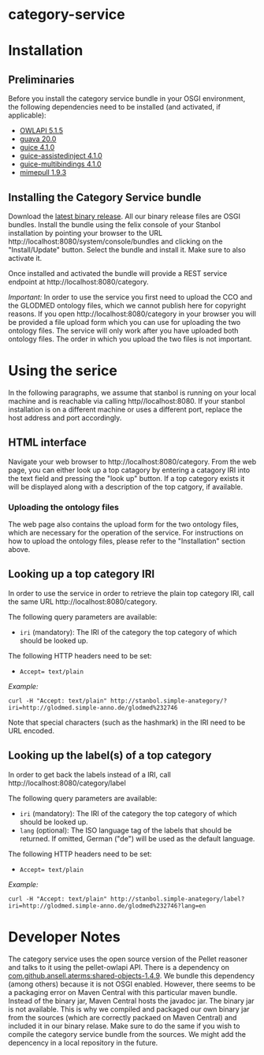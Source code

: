 # category-service

# Installation

## Preliminaries

Before you install the category service bundle in your OSGI environment, the following dependencies need to be installed (and activated, if applicable):

* [OWLAPI 5.1.5](http://central.maven.org/maven2/net/sourceforge/owlapi/owlapi-osgidistribution/5.1.5/owlapi-osgidistribution-5.1.5.jar)
* [guava 20.0](http://central.maven.org/maven2/com/google/guava/guava/20.0/guava-20.0.jar)
* [guice 4.1.0](http://central.maven.org/maven2/com/google/inject/guice/4.1.0/guice-4.1.0.jar)
* [guice-assistedinject 4.1.0](http://central.maven.org/maven2/com/google/inject/extensions/guice-assistedinject/4.1.0/guice-assistedinject-4.1.0.jar)
* [guice-multibindings 4.1.0](http://central.maven.org/maven2/com/google/inject/extensions/guice-multibindings/4.1.0/guice-multibindings-4.1.0.jar)
* [mimepull 1.9.3](http://central.maven.org/maven2/org/jvnet/mimepull/mimepull/1.9.3/mimepull-1.9.3.jar)

## Installing the Category Service bundle

Download the [latest binary release](https://github.com/SimpleAnnoResearch/category-service/releases). All our binary release files are OSGI bundles. Install the bundle using the felix console of your Stanbol installation by pointing your browser to the URL http://localhost:8080/system/console/bundles and clicking on the "Install/Update" button. Select the bundle and install it. Make sure to also activate it.

Once installed and activated the bundle will provide a REST service endpoint at http://localhost:8080/category.

*Important:* In order to use the service you first need to upload the CCO and the GLODMED ontology files, which we cannot publish here for copyright reasons. If you open http://localhost:8080/category in your browser you will be provided a file upload form which you can use for uploading the two ontology files. The service will only work after you have uploaded both ontology files. The order in which you upload the two files is not important.

# Using the serice

In the following paragraphs, we assume that stanbol is running on your local machine and is reachable via calling http//localhost:8080. If your stanbol installation is on a different machine or uses a different port, replace the host address and port accordingly.

## HTML interface

Navigate your web browser to http://localhost:8080/category. From the web page, you can either look up a top catagory by entering a catagory IRI into the text field and pressing the "look up" button. If a top category exists it will be displayed along with a description of the top catgory, if available.

### Uploading the ontology files

The web page also contains the upload form for the two ontology files, which are necessary for the operation of the service. For instructions on how to upload the ontology files, please refer to the "Installation" section above.

## Looking up a top category IRI

In order to use the service in order to retrieve the plain top category IRI, call the same URL http://localhost:8080/category.

The following query parameters are available:

* `iri` (mandatory): The IRI of the category the top category of which should be looked up.

The following HTTP headers need to be set:

* `Accept= text/plain`

*Example:*

`curl -H "Accept: text/plain" http://stanbol.simple-anategory/?iri=http://glodmed.simple-anno.de/glodmed%232746`

Note that special characters (such as the hashmark) in the IRI need to be URL encoded.

## Looking up the label(s) of a top category

In order to get back the labels instead of a IRI, call http://localhost:8080/category/label

The following query parameters are available:

* `iri` (mandatory): The IRI of the category the top category of which should be looked up.
* `lang` (optional): The ISO language tag of the labels that should be returned. If omitted, German ("de") will be used as the default language.

The following HTTP headers need to be set:

* `Accept= text/plain`

*Example:*

`curl -H "Accept: text/plain" http://stanbol.simple-anategory/label?iri=http://glodmed.simple-anno.de/glodmed%232746?lang=en`

# Developer Notes

The category service uses the open source version of the Pellet reasoner and talks to it using the pellet-owlapi API. There is a dependency on [com.github.ansell.aterms:shared-objects-1.4.9](https://mvnrepository.com/artifact/com.github.ansell.aterms/shared-objects/1.4.9). We bundle this dependency (among others) because it is not OSGI enabled. However, there seems to be a packaging error on Maven Central with this particular maven bundle. Instead of the binary jar, Maven Central hosts the javadoc jar. The binary jar is not available. This is why we compiled and packaged our own binary jar from the sources (which are correctly packaed on Maven Central) and included it in our binary relase. Make sure to do the same if you wish to compile the category service bundle from the sources. We might add the depencency in a local repository in the future.
